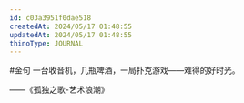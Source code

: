 ```yaml
---
id: c03a3951f0dae518
createdAt: 2024/05/17 01:48:55
updatedAt: 2024/05/17 01:48:55
thinoType: JOURNAL
---
```

#金句 一台收音机，几瓶啤酒，一局扑克游戏——难得的好时光。

——《孤独之歌-艺术浪潮》